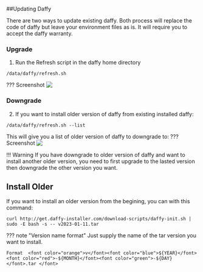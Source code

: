 <script>
  document.title = "Upgrade Daffy";
</script>
##Updating Daffy

There are two ways to update existing daffy. Both process will replace the code of daffy but leave your environment files as is.  It will require you to accept the daffy warranty.


### Upgrade
1) Run the Refresh script in the daffy home directory

```console
/data/daffy/refresh.sh

```

??? Screenshot
      <img src='../../images/tips/daffyUpgrade1.jpg'   align="top"  style = "float">

### Downgrade
2) If you want to install older version of daffy from existing installed daffy:

```console
/data/daffy/refresh.sh --list

```
This will give you a list of older version of daffy to downgrade to:
??? Screenshot
      <img src='../../images/tips/daffyUpgrade2.jpg'   align="top"  style = "float">


!!! Warning
    If you have downgrade to older version of daffy and want to install another older version, you need to first upgrade to the lasted version then downgrade the other version you want.

## Install Older
If you want to install an older version from the begining, you can with this command:

```console
curl http://get.daffy-installer.com/download-scripts/daffy-init.sh | sudo -E bash -s -- v2023-01-11.tar
```
??? note "Version name format"
    Just supply the name of the tar version you want to install.

    Format  <font color="orange">v</font><font color="blue">${YEAR}</font><font color="red">-${MONTH}</font><font color="green">-${DAY}</font>.tar </font>

